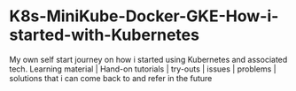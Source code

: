 # K8s-MiniKube-Docker-GKE-How-i-started-with-Kubernetes
My own self start journey on how i started using Kubernetes and associated tech. Learning material | Hand-on tutorials | try-outs | issues | problems | solutions that i can come back to and refer in the future
